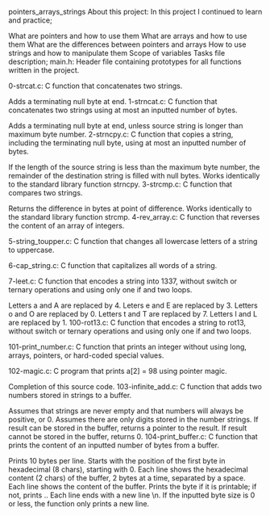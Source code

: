 pointers_arrays_strings
About this project:
In this project I continued to learn and practice;

What are pointers and how to use them
What are arrays and how to use them
What are the differences between pointers and arrays
How to use strings and how to manipulate them
Scope of variables
Tasks file description;
main.h: Header file containing prototypes for all functions written in the project.

0-strcat.c: C function that concatenates two strings.

Adds a terminating null byte at end.
1-strncat.c: C function that concatenates two strings using at most an inputted number of bytes.

Adds a terminating null byte at end, unless source string is longer than maximum byte number.
2-strncpy.c: C function that copies a string, including the terminating null byte, using at most an inputted number of bytes.

If the length of the source string is less than the maximum byte number, the remainder of the destination string is filled with null bytes.
Works identically to the standard library function strncpy.
3-strcmp.c: C function that compares two strings.

Returns the difference in bytes at point of difference.
Works identically to the standard library function strcmp.
4-rev_array.c: C function that reverses the content of an array of integers.

5-string_toupper.c: C function that changes all lowercase letters of a string to uppercase.

6-cap_string.c: C function that capitalizes all words of a string.

7-leet.c: C function that encodes a string into 1337, without switch or ternary operations and using only one if and two loops.

Letters a and A are replaced by 4.
Leters e and E are replaced by 3.
Letters o and O are replaced by 0.
Letters t and T are replaced by 7.
Letters l and L are replaced by 1.
100-rot13.c: C function that encodes a string to rot13, without switch or ternary operations and using only one if and two loops.

101-print_number.c: C function that prints an integer without using long, arrays, pointers, or hard-coded special values.

102-magic.c: C program that prints a[2] = 98 using pointer magic.

Completion of this source code.
103-infinite_add.c: C function that adds two numbers stored in strings to a buffer.

Assumes that strings are never empty and that numbers will always be positive, or 0.
Assumes there are only digits stored in the number strings.
If result can be stored in the buffer, returns a pointer to the result.
If result cannot be stored in the buffer, returns 0.
104-print_buffer.c: C function that prints the content of an inputted number of bytes from a buffer.

Prints 10 bytes per line.
Starts with the position of the first byte in hexadecimal (8 chars), starting with 0.
Each line shows the hexadecimal content (2 chars) of the buffer, 2 bytes at a time, separated by a space.
Each line shows the content of the buffer. Prints the byte if it is printable; if not, prints ..
Each line ends with a new line \n.
If the inputted byte size is 0 or less, the function only prints a new line.
